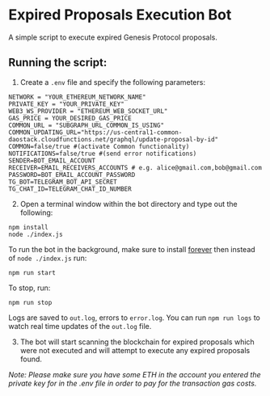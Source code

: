 # Expired Proposals Execution Bot
A simple script to execute expired Genesis Protocol proposals.

## Running the script:
1. Create a `.env` file and specify the following parameters:
```
NETWORK = "YOUR_ETHEREUM_NETWORK_NAME"
PRIVATE_KEY = "YOUR_PRIVATE_KEY"
WEB3_WS_PROVIDER = "ETHEREUM_WEB_SOCKET_URL"
GAS_PRICE = YOUR_DESIRED_GAS_PRICE
COMMON_URL = "SUBGRAPH_URL_COMMON_IS_USING"
COMMON_UPDATING_URL="https://us-central1-common-daostack.cloudfunctions.net/graphql/update-proposal-by-id"
COMMON=false/true #(activate Common functionality)
NOTIFICATIONS=false/true #(send error notifications)
SENDER=BOT_EMAIL_ACCOUNT
RECEIVER=EMAIL_RECEIVERS_ACCOUNTS # e.g. alice@gmail.com,bob@gmail.com
PASSWORD=BOT_EMAIL_ACCOUNT_PASSWORD
TG_BOT=TELEGRAM_BOT_API_SECRET
TG_CHAT_ID=TELEGRAM_CHAT_ID_NUMBER
```
2. Open a terminal window within the bot directory and type out the following:
```
npm install
node ./index.js
```

To run the bot in the background, make sure to install [forever](https://www.npmjs.com/package/forever) then instead of `node ./index.js` run:
```
npm run start
```
To stop, run:
```
npm run stop
```

Logs are saved to `out.log`, errors to `error.log`. You can run `npm run logs` to watch real time updates of the `out.log` file.

3. The bot will start scanning the blockchain for expired proposals which were not executed and will attempt to execute any expired proposals found.

*Note: Please make sure you have some ETH in the account you entered the private key for in the .env file in order to pay for the transaction gas costs.*
